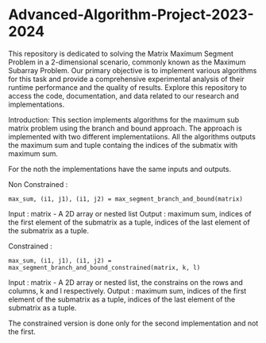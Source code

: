 # Advanced-Algorithm-Project-2023-2024
This repository is dedicated to solving the Matrix Maximum Segment Problem in a 2-dimensional scenario, commonly known as the Maximum Subarray Problem. Our primary objective is to implement various algorithms for this task and provide a comprehensive experimental analysis of their runtime performance and the quality of results. Explore this repository to access the code, documentation, and data related to our research and implementations.

Introduction:
This section implements algorithms for the maximum sub matrix problem using the branch and bound approach. The approach is implemented with two different implementatiions. All the algorithms outputs the maximum sum and tuple containg the indices of the submatix with maximum sum.

For the noth the implementations have the same inputs and outputs.

Non Constrained :

    max_sum, (i1, j1), (i1, j2) = max_segment_branch_and_bound(matrix)

Input : matrix - A 2D array or nested list
Output : maximum sum, indices of the first element of the submatrix as a tuple, indices of the last element of the submatrix as a tuple.

Constrained :

    max_sum, (i1, j1), (i1, j2) = max_segment_branch_and_bound_constrained(matrix, k, l)

Input : matrix - A 2D array or nested list, the constrains on the rows and columns, k and l respectively.
Output : maximum sum, indices of the first element of the submatrix as a tuple, indices of the last element of the submatrix as a tuple.

The constrained version is done only for the second implementation and not the first.

